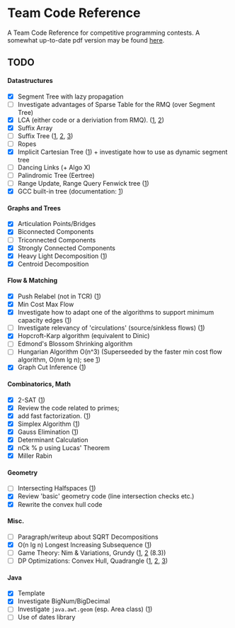 # Team Code Reference

A Team Code Reference for competitive programming contests. A somewhat up-to-date pdf version may be found [here](http://www.timonknigge.com/competitive-programming/source.pdf).

## TODO

#### Datastructures
- [x] Segment Tree with lazy propagation
- [ ] Investigate advantages of Sparse Table for the RMQ (over Segment Tree)
- [x] LCA (either code or a deriviation from RMQ). ([1](http://web.stanford.edu/~liszt90/acm/notebook.html#file26), [2](https://www.topcoder.com/community/data-science/data-science-tutorials/range-minimum-query-and-lowest-common-ancestor/))
- [x] Suffix Array
- [ ] Suffix Tree ([1](web.stanford.edu/~liszt90/acm/notebook.html#file5), [2](http://acm.math.spbu.ru/~kunyavskiy/notebook/), [3](http://codeforces.com/blog/entry/16780))
- [ ] Ropes
- [X] Implicit Cartesian Tree ([1](http://wcipeg.com/wiki/Cartesian_tree)) + investigate how to use as dynamic segment tree
- [ ] Dancing Links (+ Algo X)
- [ ] Palindromic Tree (Eertree)
- [ ] Range Update, Range Query Fenwick tree ([1](https://github.com/niklasb/tcr/blob/master/datenstrukturen/fenwick.cpp))
- [x] GCC built-in tree (documentation: [1](https://gcc.gnu.org/onlinedocs/libstdc++/manual/policy_data_structures_design.html#container.tree.interface))

#### Graphs and Trees
- [x] Articulation Points/Bridges
- [x] Biconnected Components
- [ ] Triconnected Components
- [x] Strongly Connected Components
- [x] Heavy Light Decomposition ([1](http://blog.anudeep2011.com/heavy-light-decomposition/))
- [x] Centroid Decomposition

#### Flow & Matching
- [x] Push Relabel (not in TCR) ([1](http://web.stanford.edu/~liszt90/acm/notebook.html#file2))
- [x] Min Cost Max Flow
- [x] Investigate how to adapt one of the algorithms to support minimum capacity edges ([1](http://jeffe.cs.illinois.edu/teaching/algorithms/2009/notes/18-maxflowext.pdf))
- [ ] Investigate relevancy of 'circulations' (source/sinkless flows) ([1](http://www.cs.cmu.edu/afs/cs/academic/class/15750-s01/www/notes/lect0313))
- [x] Hopcroft-Karp algorithm (equivalent to Dinic)
- [ ] Edmond's Blossom Shrinking algorithm
- [ ] Hungarian Algorithm O(n^3) (Superseeded by the faster min cost flow algorithm, O(nm lg n); see [1](http://jeffe.cs.illinois.edu/teaching/algorithms/2009/notes/18-maxflowext.pdf))
- [x] Graph Cut Inference ([1](http://web.stanford.edu/~liszt90/acm/notebook.html#file7))

#### Combinatorics, Math
- [x] 2-SAT ([1](http://codeforces.com/blog/entry/16205))
- [x] Review the code related to primes;
- [x] add fast factorization. ([1](https://www.topcoder.com/community/data-science/data-science-tutorials/prime-numbers-factorization-and-euler-function/))
- [x] Simplex Algorithm ([1](http://web.stanford.edu/~liszt90/acm/notebook.html#file17))
- [x] Gauss Elimination ([1](http://web.stanford.edu/~liszt90/acm/notebook.html#file14))
- [x] Determinant Calculation
- [x] nCk % p using Lucas' Theorem
- [x] Miller Rabin

#### Geometry
- [ ] Intersecting Halfspaces ([1](http://acm.math.spbu.ru/~kunyavskiy/notebook/))
- [x] Review 'basic' geometry code (line intersection checks etc.)
- [x] Rewrite the convex hull code

#### Misc.
- [ ] Paragraph/writeup about SQRT Decompositions
- [x] O(n lg n) Longest Increasing Subsequence ([1](http://web.stanford.edu/~liszt90/acm/notebook.html#file27))
- [ ] Game Theory: Nim & Variations, Grundy ([1](https://www.topcoder.com/community/data-science/data-science-tutorials/algorithm-games/), [2](https://github.com/niklasb/tcr/blob/master/tcr.pdf) (8.3))
- [ ] DP Optimizations: Convex Hull, Quadrangle ([1](https://github.com/niklasb/contest-algos/tree/master/convex_hull), [2](http://wcipeg.com/wiki/Convex_hull_optimization), [3](http://codeforces.com/blog/entry/8219))

#### Java    
- [x] Template    
- [x] Investigate BigNum/BigDecimal    
- [ ] Investigate `java.awt.geom` (esp. Area class) ([1](http://web.stanford.edu/~liszt90/acm/notebook.html#file10))
- [ ] Use of dates library
